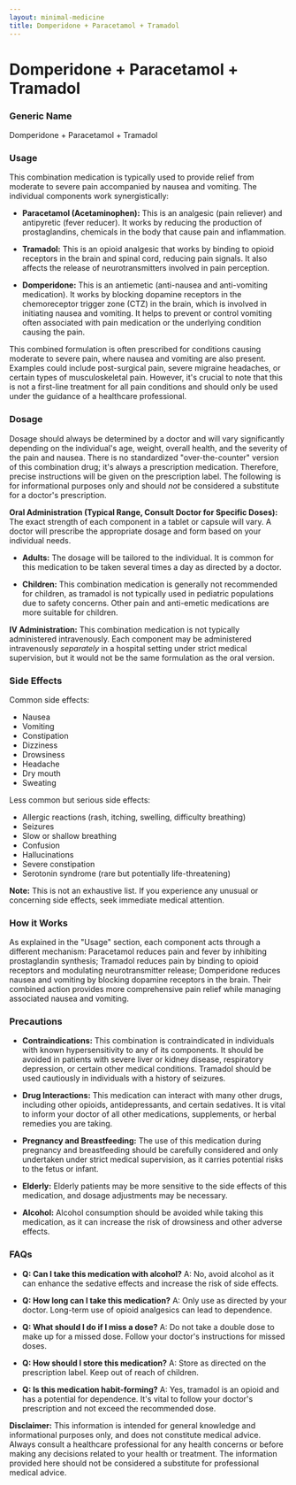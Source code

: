 ```yaml
---
layout: minimal-medicine
title: Domperidone + Paracetamol + Tramadol
---
```


# Domperidone + Paracetamol + Tramadol
### Generic Name

Domperidone + Paracetamol + Tramadol


### Usage

This combination medication is typically used to provide relief from moderate to severe pain accompanied by nausea and vomiting.  The individual components work synergistically:

* **Paracetamol (Acetaminophen):** This is an analgesic (pain reliever) and antipyretic (fever reducer). It works by reducing the production of prostaglandins, chemicals in the body that cause pain and inflammation.

* **Tramadol:** This is an opioid analgesic that works by binding to opioid receptors in the brain and spinal cord, reducing pain signals.  It also affects the release of neurotransmitters involved in pain perception.

* **Domperidone:** This is an antiemetic (anti-nausea and anti-vomiting medication). It works by blocking dopamine receptors in the chemoreceptor trigger zone (CTZ) in the brain, which is involved in initiating nausea and vomiting.  It helps to prevent or control vomiting often associated with pain medication or the underlying condition causing the pain.

This combined formulation is often prescribed for conditions causing moderate to severe pain, where nausea and vomiting are also present. Examples could include post-surgical pain, severe migraine headaches, or certain types of musculoskeletal pain.  However, it's crucial to note that this is not a first-line treatment for all pain conditions and should only be used under the guidance of a healthcare professional.


### Dosage

Dosage should always be determined by a doctor and will vary significantly depending on the individual's age, weight, overall health, and the severity of the pain and nausea.  There is no standardized "over-the-counter" version of this combination drug; it's always a prescription medication.  Therefore, precise instructions will be given on the prescription label.  The following is for informational purposes only and should *not* be considered a substitute for a doctor's prescription.

**Oral Administration (Typical Range, Consult Doctor for Specific Doses):**  The exact strength of each component in a tablet or capsule will vary.  A doctor will prescribe the appropriate dosage and form based on your individual needs.

* **Adults:**  The dosage will be tailored to the individual.  It is common for this medication to be taken several times a day as directed by a doctor.

* **Children:** This combination medication is generally not recommended for children, as tramadol is not typically used in pediatric populations due to safety concerns.  Other pain and anti-emetic medications are more suitable for children.

**IV Administration:**  This combination medication is not typically administered intravenously.  Each component may be administered intravenously *separately* in a hospital setting under strict medical supervision, but it would not be the same formulation as the oral version.


### Side Effects

Common side effects:

* Nausea
* Vomiting
* Constipation
* Dizziness
* Drowsiness
* Headache
* Dry mouth
* Sweating

Less common but serious side effects:

* Allergic reactions (rash, itching, swelling, difficulty breathing)
* Seizures
* Slow or shallow breathing
* Confusion
* Hallucinations
* Severe constipation
* Serotonin syndrome (rare but potentially life-threatening)

**Note:**  This is not an exhaustive list.  If you experience any unusual or concerning side effects, seek immediate medical attention.


### How it Works

As explained in the "Usage" section, each component acts through a different mechanism: Paracetamol reduces pain and fever by inhibiting prostaglandin synthesis; Tramadol reduces pain by binding to opioid receptors and modulating neurotransmitter release; Domperidone reduces nausea and vomiting by blocking dopamine receptors in the brain.  Their combined action provides more comprehensive pain relief while managing associated nausea and vomiting.


### Precautions

* **Contraindications:** This combination is contraindicated in individuals with known hypersensitivity to any of its components.  It should be avoided in patients with severe liver or kidney disease, respiratory depression, or certain other medical conditions.  Tramadol should be used cautiously in individuals with a history of seizures.

* **Drug Interactions:**  This medication can interact with many other drugs, including other opioids, antidepressants, and certain sedatives.  It is vital to inform your doctor of all other medications, supplements, or herbal remedies you are taking.

* **Pregnancy and Breastfeeding:**  The use of this medication during pregnancy and breastfeeding should be carefully considered and only undertaken under strict medical supervision, as it carries potential risks to the fetus or infant.

* **Elderly:**  Elderly patients may be more sensitive to the side effects of this medication, and dosage adjustments may be necessary.

* **Alcohol:**  Alcohol consumption should be avoided while taking this medication, as it can increase the risk of drowsiness and other adverse effects.


### FAQs

* **Q: Can I take this medication with alcohol?**  A: No, avoid alcohol as it can enhance the sedative effects and increase the risk of side effects.

* **Q: How long can I take this medication?** A: Only use as directed by your doctor.  Long-term use of opioid analgesics can lead to dependence.

* **Q: What should I do if I miss a dose?** A:  Do not take a double dose to make up for a missed dose.  Follow your doctor's instructions for missed doses.

* **Q: How should I store this medication?** A: Store as directed on the prescription label.  Keep out of reach of children.

* **Q:  Is this medication habit-forming?** A: Yes, tramadol is an opioid and has a potential for dependence.  It's vital to follow your doctor's prescription and not exceed the recommended dose.


**Disclaimer:** This information is intended for general knowledge and informational purposes only, and does not constitute medical advice. Always consult a healthcare professional for any health concerns or before making any decisions related to your health or treatment.  The information provided here should not be considered a substitute for professional medical advice.
